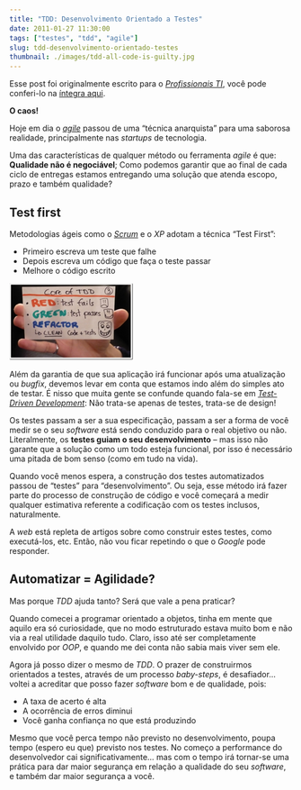 ```yaml
---
title: "TDD: Desenvolvimento Orientado a Testes"
date: 2011-01-27 11:30:00
tags: ["testes", "tdd", "agile"]
slug: tdd-desenvolvimento-orientado-testes
thumbnail: ./images/tdd-all-code-is-guilty.jpg
---
```


Esse post foi originalmente escrito para o [*Profissionais TI*][], você
pode conferi-lo na [íntegra aqui][].

**O caos!**

Hoje em dia o [*agile*][] passou de uma “técnica anarquista” para uma
saborosa realidade, principalmente nas _startups_ de tecnologia.

Uma das características de qualquer método ou ferramenta _agile_ é que:
**Qualidade não é negociável**; Como podemos garantir que ao final de
cada ciclo de entregas estamos entregando uma solução que atenda escopo,
prazo e também qualidade?

## Test first

Metodologias ágeis como o [*Scrum*][] e o _XP_ adotam a técnica “Test
First”:

- Primeiro escreva um teste que falhe
- Depois escreva um código que faça o teste passar
- Melhore o código escrito

!["red, green, refactor"](./images/red-green-refactor.png "Red, Green, Refactor!")

Além da garantia de que sua aplicação irá
funcionar após uma atualização ou _bugfix_, devemos levar em conta que
estamos indo além do simples ato de testar. É nisso que muita gente se
confunde quando fala-se em [*Test-Driven Development*][]: Não trata-se
apenas de testes, trata-se de design!

Os testes passam a ser a sua especificação, passam a ser a forma de você
medir se o seu _software_ está sendo conduzido para o real objetivo ou
não. Literalmente, os **testes guiam o seu desenvolvimento** – mas isso
não garante que a solução como um todo esteja funcional, por isso é
necessário uma pitada de bom senso (como em tudo na vida).

Quando você menos espera, a construção dos testes automatizados passou
de “testes” para “desenvolvimento”. Ou seja, esse método irá fazer parte
do processo de construção de código e você começará a medir qualquer
estimativa referente a codificação com os testes inclusos, naturalmente.

A _web_ está repleta de artigos sobre como construir estes testes, como
executá-los, etc. Então, não vou ficar repetindo o que o _Google_ pode
responder.

## Automatizar = Agilidade?

Mas porque _TDD_ ajuda tanto? Será que vale a pena praticar?

Quando comecei a programar orientado a objetos, tinha em mente que
aquilo era só curiosidade, que no modo estruturado estava muito bom e
não via a real utilidade daquilo tudo. Claro, isso até ser completamente
envolvido por _OOP_, e quando me dei conta não sabia mais viver sem ele.

Agora já posso dizer o mesmo de _TDD_. O prazer de construirmos
orientados a testes, através de um processo _baby-steps_, é desafiador…
voltei a acreditar que posso fazer _software_ bom e de qualidade, pois:

- A taxa de acerto é alta
- A ocorrência de erros diminui
- Você ganha confiança no que está produzindo

Mesmo que você perca tempo não previsto no desenvolvimento, poupa tempo
(espero eu que) previsto nos testes. No começo a performance do
desenvolvedor cai significativamente… mas com o tempo irá tornar-se uma
prática para dar maior segurança em relação a qualidade do seu
_software_, e também dar maior segurança a você.

[*profissionais ti*]: http://www.profissionaisti.com.br/ "Tudo sobre Tecnologia! ProfissionaisTI"
[íntegra aqui]: http://www.profissionaisti.com.br/2009/11/tdd-desenvolvimento-orientado-a-testes/ "TDD: Desenvolvimento Orientado a Testes"
[*agile*]: /tag/agile.html "Leia mais sobre Agile"
[*scrum*]: /tag/scrum.html "Leia mais sobre Scrum"
[*test-driven development*]: /tag/tdd.html "Leia mais sobre TDD"
[http://viniciusquaiato.com/blog/index.php/tdd-test-driven-development-c/]: http://viniciusquaiato.com/blog/index.php/tdd-test-driven-development-c/ "Leia mais no blog do nosso amigo Vinicius"
[http://dojofloripa.wordpress.com/2007/09/10/tudo-sobre-tdd/]: http://dojofloripa.wordpress.com/2007/09/10/tudo-sobre-tdd/ "Leia mais no Coding Dojo"
[http://improveit.com.br/xp/praticas/tdd]: http://improveit.com.br/xp/praticas/tdd "Leia mais no Improve it"
[http://agilistas.org/articles/]: http://agilistas.org/articles/ "Leia mais no Agilistas.org"
[http://www.python.org.br/wiki/testdrivendevelopment]: http://www.python.org.br/wiki/TestDrivenDevelopment "Leia mais no Python Brasil"
[http://djangotesting.com/]: http://djangotesting.com/ "Dicas de testes em Django"
